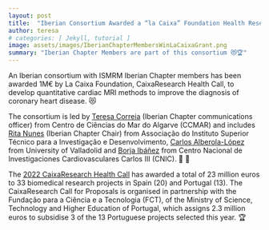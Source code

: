 ```yaml
---
layout: post
title:  "Iberian Consortium Awarded a “la Caixa” Foundation Health Research Grant"
author: teresa
# categories: [ Jekyll, tutorial ]
image: assets/images/IberianChapterMembersWinLaCaixaGrant.png
summary: "Iberian Chapter Members are part of this consortium 😻🏆"
---
```


An Iberian consortium with ISMRM Iberian Chapter members has been awarded 1M€ by La Caixa Foundation, CaixaResearch Health Call, to develop quantitative cardiac MRI methods to improve the diagnosis of coronary heart disease. 😻


The consortium is led by <a target="_blank" href="https://www.ccmar.ualg.pt/users/tmcorreia">Teresa Correia</a> (Iberian Chapter communications officer) from Centro de Ciências do Mar do Algarve (CCMAR) and includes <a target="_blank" href="https://www.laseeb.org/rita-nunes">Rita Nunes</a> (Iberian Chapter Chair) from Associação do Instituto Superior Técnico para a Investigação e Desenvolvimento, <a target="_blank" href="https://www.lpi.tel.uva.es/carlos">Carlos Alberola-López</a> from University of Valladolid and <a target="_blank" href="https://www.cnic.es/en/borja-ibanez-cabeza">Borja Ibáñez</a> from Centro Nacional de Investigaciones Cardiovasculares Carlos III (CNIC). 👥 🤝

The <a target="_blank" href="https://blog.caixaresearch.org/33-nuevas-soluciones-para-el-futuro-de-la-salud/">2022 CaixaResearch Health Call</a> has awarded a total of 23 million euros to 33 biomedical research projects in Spain (20) and Portugal (13). The CaixaResearch Call for Proposals is organised in partnership with the Fundação para a Ciência e a Tecnologia (FCT), of the Ministry of Science, Technology and Higher Education of Portugal, which assigns 2.3 million euros to subsidise 3 of the 13 Portuguese projects selected this year. 🏆
